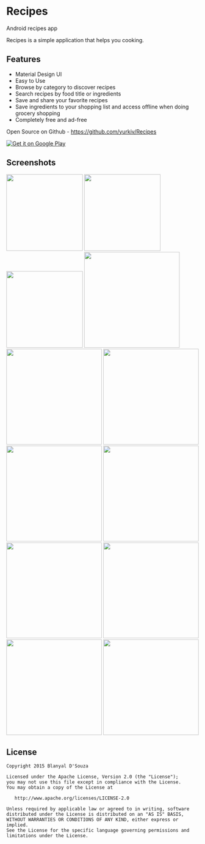 # Recipes
Android recipes app

Recipes is a simple application that helps you cooking.

Features
-------

- Material Design UI
- Easy to Use
- Browse by category to discover recipes
- Search recipes by food title or ingredients
- Save and share your favorite recipes
- Save ingredients to your shopping list and access offline when doing grocery shopping
- Completely free and ad-free

Open Source on Github - https://github.com/yurkiv/Recipes

<a href="">
  <img alt="Get it on Google Play"
       src="https://developer.android.com/images/brand/en_generic_rgb_wo_60.png" />
</a>



Screenshots
-------

<img src="https://raw.githubusercontent.com/yurkiv/Recipes/master/screenshots/2015_09_08_18.21.09.png" width="200">
<img src="https://raw.githubusercontent.com/yurkiv/Recipes/master/screenshots/2015_09_08_18.21.26.png" width="200">
<img src="https://raw.githubusercontent.com/yurkiv/Recipes/master/screenshots/2015_09_08_18.22.53.png" width="200">

<img src="https://raw.githubusercontent.com/yurkiv/Recipes/master/screenshots/2015_09_08_18.26.39.png" width="250">
<img src="https://raw.githubusercontent.com/yurkiv/Recipes/master/screenshots/2015_09_08_18.26.55.png" width="250">
<img src="https://raw.githubusercontent.com/yurkiv/Recipes/master/screenshots/2015_09_08_18.27.02.png" width="250">

<img src="https://raw.githubusercontent.com/yurkiv/Recipes/master/screenshots/2015_09_08_18.27.52.png" width="250">
<img src="https://raw.githubusercontent.com/yurkiv/Recipes/master/screenshots/2015_09_08_18.29.05.png" width="250">
<img src="https://raw.githubusercontent.com/yurkiv/Recipes/master/screenshots/2015_09_08_18.30.57.png" width="250">

<img src="https://raw.githubusercontent.com/yurkiv/Recipes/master/screenshots/2015_09_08_18.31.43.png" width="250">
<img src="https://raw.githubusercontent.com/yurkiv/Recipes/master/screenshots/2015_09_08_18.33.08.png" width="250">
<img src="https://raw.githubusercontent.com/yurkiv/Recipes/master/screenshots/2015_09_08_18.23.27.png" width="250">

License
-------

    Copyright 2015 Blanyal D'Souza

    Licensed under the Apache License, Version 2.0 (the "License");
    you may not use this file except in compliance with the License.
    You may obtain a copy of the License at

       http://www.apache.org/licenses/LICENSE-2.0

    Unless required by applicable law or agreed to in writing, software
    distributed under the License is distributed on an "AS IS" BASIS,
    WITHOUT WARRANTIES OR CONDITIONS OF ANY KIND, either express or implied.
    See the License for the specific language governing permissions and
    limitations under the License.
